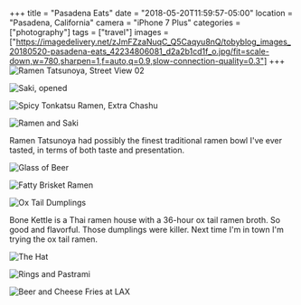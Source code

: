 +++
title = "Pasadena Eats"
date = "2018-05-20T11:59:57-05:00"
location = "Pasadena, California"
camera = "iPhone 7 Plus"
categories = ["photography"]
tags = ["travel"]
images = ["https://imagedelivery.net/zJmFZzaNuqC_Q5Caqyu8nQ/tobyblog_images_20180520-pasadena-eats_42234806081_d2a2b1cd1f_o.jpg/fit=scale-down,w=780,sharpen=1,f=auto,q=0.9,slow-connection-quality=0.3"]
+++
![Ramen Tatsunoya, Street View 02](https://imagedelivery.net/zJmFZzaNuqC_Q5Caqyu8nQ/tobyblog_images_20180520-pasadena-eats_42234806081_d2a2b1cd1f_o.jpg/fit=scale-down,w=780,sharpen=1,f=auto,q=0.9,slow-connection-quality=0.3)
<!--more-->

![Saki, opened](https://imagedelivery.net/zJmFZzaNuqC_Q5Caqyu8nQ/tobyblog_images_20180520-pasadena-eats_42132774932_20a29710d5_o.jpg/fit=scale-down,w=780,sharpen=1,f=auto,q=0.9,slow-connection-quality=0.3)

![Spicy Tonkatsu Ramen, Extra Chashu](https://imagedelivery.net/zJmFZzaNuqC_Q5Caqyu8nQ/tobyblog_images_20180520-pasadena-eats_40372258040_a835485ce7_o.jpg/fit=scale-down,w=780,sharpen=1,f=auto,q=0.9,slow-connection-quality=0.3)

![Ramen and Saki](https://imagedelivery.net/zJmFZzaNuqC_Q5Caqyu8nQ/tobyblog_images_20180520-pasadena-eats_40372257990_721cbc2286_o.jpg/fit=scale-down,w=780,sharpen=1,f=auto,q=0.9,slow-connection-quality=0.3)

Ramen Tatsunoya had possibly the finest traditional ramen bowl I've ever tasted, in terms of both taste and presentation.

![Glass of Beer](https://imagedelivery.net/zJmFZzaNuqC_Q5Caqyu8nQ/tobyblog_images_20180520-pasadena-eats_41440678104_f9971356c1_o.jpg/fit=scale-down,w=780,sharpen=1,f=auto,q=0.9,slow-connection-quality=0.3)

![Fatty Brisket Ramen](https://imagedelivery.net/zJmFZzaNuqC_Q5Caqyu8nQ/tobyblog_images_20180520-pasadena-eats_41440678374_03ce7476a6_o.jpg/fit=scale-down,w=780,sharpen=1,f=auto,q=0.9,slow-connection-quality=0.3)

![Ox Tail Dumplings](https://imagedelivery.net/zJmFZzaNuqC_Q5Caqyu8nQ/tobyblog_images_20180520-pasadena-eats_41440678304_22902b1d07_o.jpg/fit=scale-down,w=780,sharpen=1,f=auto,q=0.9,slow-connection-quality=0.3)

Bone Kettle is a Thai ramen house with a 36-hour ox tail ramen broth. So good and flavorful. Those dumplings were killer. Next time I'm in town I'm trying the ox tail ramen.

![The Hat](https://imagedelivery.net/zJmFZzaNuqC_Q5Caqyu8nQ/tobyblog_images_20180520-pasadena-eats_42132775342_61392a456d_o.jpg/fit=scale-down,w=780,sharpen=1,f=auto,q=0.9,slow-connection-quality=0.3)

![Rings and Pastrami](https://imagedelivery.net/zJmFZzaNuqC_Q5Caqyu8nQ/tobyblog_images_20180520-pasadena-eats_42132774662_20f03a300b_o.jpg/fit=scale-down,w=780,sharpen=1,f=auto,q=0.9,slow-connection-quality=0.3)

![Beer and Cheese Fries at LAX](https://imagedelivery.net/zJmFZzaNuqC_Q5Caqyu8nQ/tobyblog_images_20180520-pasadena-eats_40427436190_d34c2d3e70_o.jpg/fit=scale-down,w=780,sharpen=1,f=auto,q=0.9,slow-connection-quality=0.3)
